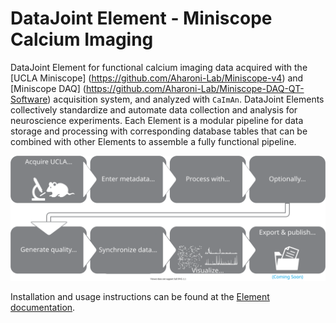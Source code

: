 # DataJoint Element - Miniscope Calcium Imaging

DataJoint Element for functional calcium imaging data acquired with the [UCLA Miniscope]
(https://github.com/Aharoni-Lab/Miniscope-v4) and [Miniscope DAQ]
(https://github.com/Aharoni-Lab/Miniscope-DAQ-QT-Software) acquisition system, and
analyzed with `CaImAn`. DataJoint Elements collectively standardize and automate data
collection and analysis for neuroscience experiments.  Each Element is a modular
pipeline for data storage and processing with corresponding database tables that can be
combined with other Elements to assemble a fully functional pipeline.

![diagram](https://raw.githubusercontent.com/datajoint/element-miniscope/main/images/diagram_flowchart.svg)

Installation and usage instructions can be found at the 
[Element documentation](datajoint.com/docs/elements/element-miniscope).
